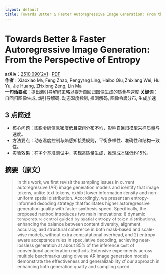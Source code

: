 ```yaml
---
layout: default
title: Towards Better & Faster Autoregressive Image Generation: From the Perspective of Entropy
---
```


# Towards Better & Faster Autoregressive Image Generation: From the Perspective of Entropy
**arXiv**：[2510.09012v1](https://arxiv.org/abs/2510.09012) · [PDF](https://arxiv.org/pdf/2510.09012.pdf)  
**作者**：Xiaoxiao Ma, Feng Zhao, Pengyang Ling, Haibo Qiu, Zhixiang Wei, Hu Yu, Jie Huang, Zhixiong Zeng, Lin Ma  
**一句话要点**：提出熵引导解码策略以提升自回归图像生成的质量与速度
**关键词**：自回归图像生成, 熵引导解码, 动态温度控制, 推测解码, 图像令牌分布, 生成加速

## 3 点简述
- 核心问题：图像令牌信息密度低且空间分布不均，影响自回归模型采样质量与速度。
- 方法要点：动态温度控制与熵感知接受规则，平衡多样性、准确性和结构一致性。
- 实验效果：在多个基准测试中，实现高质量生成，推理成本降低约15%。

## 摘要（原文）

> In this work, we first revisit the sampling issues in current autoregressive
> (AR) image generation models and identify that image tokens, unlike text
> tokens, exhibit lower information density and non-uniform spatial distribution.
> Accordingly, we present an entropy-informed decoding strategy that facilitates
> higher autoregressive generation quality with faster synthesis speed.
> Specifically, the proposed method introduces two main innovations: 1) dynamic
> temperature control guided by spatial entropy of token distributions, enhancing
> the balance between content diversity, alignment accuracy, and structural
> coherence in both mask-based and scale-wise models, without extra computational
> overhead, and 2) entropy-aware acceptance rules in speculative decoding,
> achieving near-lossless generation at about 85\% of the inference cost of
> conventional acceleration methods. Extensive experiments across multiple
> benchmarks using diverse AR image generation models demonstrate the
> effectiveness and generalizability of our approach in enhancing both generation
> quality and sampling speed.

